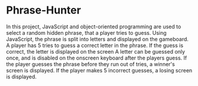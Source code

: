 # Phrase-Hunter
In this project, JavaScript and object-oriented programming are used to select a random hidden phrase, that a player tries to guess. 
Using JavaScript, the phrase is split into letters and displayed on the gameboard.
A player has 5 tries to guess a correct letter in the phrase. If the guess is correct, the letter is displayed on the screen
A letter can be guessed only once, and is disabled on the onscreen keyboard after the players guess.
If the player guesses the phrase before they run out of tries, a winner's screen is displayed.
If the player makes 5 incorrect guesses, a losing screen is displayed.
